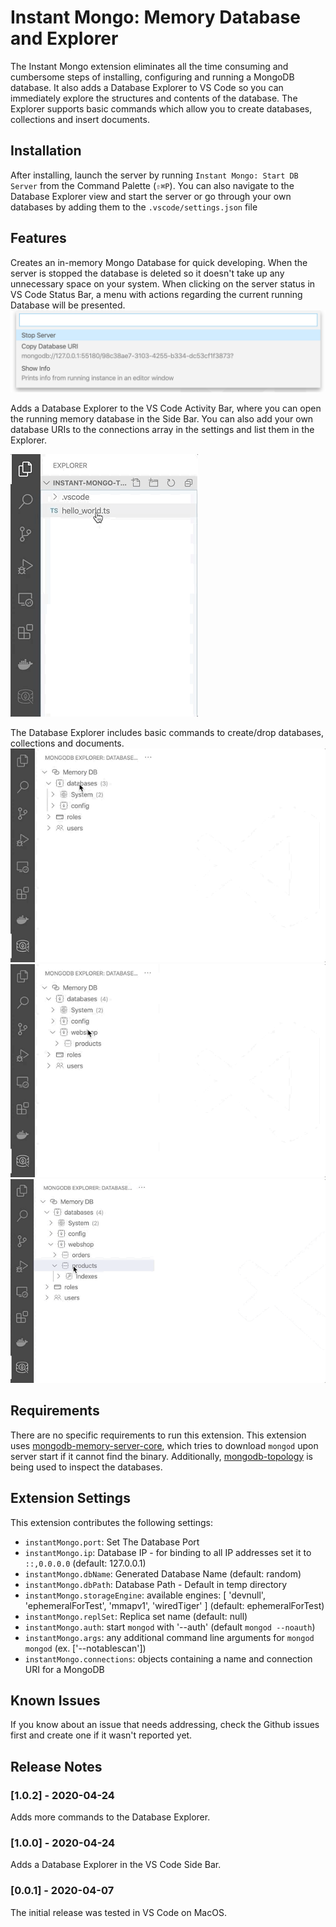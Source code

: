 # Instant Mongo: Memory Database and Explorer

The Instant Mongo extension eliminates all the time consuming and cumbersome steps of installing, configuring and running a MongoDB database.
It also adds a Database Explorer to VS Code so you can immediately explore the structures and contents of the database. The Explorer supports basic commands which allow you to create databases, collections and insert documents.

## Installation

After installing, launch the server by running `Instant Mongo: Start DB Server` from the Command Palette (`⇧⌘P`).
You can also navigate to the Database Explorer view and start the server or go through your own databases by adding them to the `.vscode/settings.json` file

## Features

Creates an in-memory Mongo Database for quick developing. When the server is stopped the database is deleted so it doesn't take up any unnecessary space on your system. When clicking on the server status in VS Code Status Bar, a menu with actions regarding the current running Database will be presented.
![Running Database actions](https://raw.githubusercontent.com/hansvn/vscode-instant-mongo/master/resources/images/db_actions.png)

Adds a Database Explorer to the VS Code Activity Bar, where you can open the running memory database in the Side Bar. You can also add your own database URIs to the connections array in the settings and list them in the Explorer.

![Instant DB Server and DB Explorer](https://raw.githubusercontent.com/hansvn/vscode-instant-mongo/master/resources/images/explorer_server.gif)

The Database Explorer includes basic commands to create/drop databases, collections and documents.
![Add Database Command](https://raw.githubusercontent.com/hansvn/vscode-instant-mongo/master/resources/images/command_add_db.gif)
![Create Collection Command](https://raw.githubusercontent.com/hansvn/vscode-instant-mongo/master/resources/images/command_create_coll.gif)
![Insert Document Command](https://raw.githubusercontent.com/hansvn/vscode-instant-mongo/master/resources/images/command_insert_doc.gif)

## Requirements

There are no specific requirements to run this extension.
This extension uses [mongodb-memory-server-core](https://github.com/nodkz/mongodb-memory-server), which tries to download `mongod` upon server start if it cannot find the binary.
Additionally, [mongodb-topology](https://github.com/zhaoyi0113/mongodb-topology) is being used to inspect the databases.

## Extension Settings

This extension contributes the following settings:

- `instantMongo.port`: Set The Database Port
- `instantMongo.ip`: Database IP - for binding to all IP addresses set it to `::,0.0.0.0` (default: 127.0.0.1)
- `instantMongo.dbName`: Generated Database Name (default: random)
- `instantMongo.dbPath`: Database Path - Default in temp directory
- `instantMongo.storageEngine`: available engines: [ 'devnull', 'ephemeralForTest', 'mmapv1', 'wiredTiger' ] (default: ephemeralForTest)
- `instantMongo.replSet`: Replica set name (default: null)
- `instantMongo.auth`: start `mongod` with '--auth' (default `mongod --noauth`)
- `instantMongo.args`: any additional command line arguments for `mongod` `mongod` (ex. ['--notablescan'])
- `instantMongo.connections`: objects containing a name and connection URI for a MongoDB

## Known Issues

If you know about an issue that needs addressing, check the Github issues first and create one if it wasn't reported yet.

## Release Notes

### [1.0.2] - 2020-04-24

Adds more commands to the Database Explorer.

### [1.0.0] - 2020-04-24

Adds a Database Explorer in the VS Code Side Bar.

### [0.0.1] - 2020-04-07

The initial release was tested in VS Code on MacOS.
